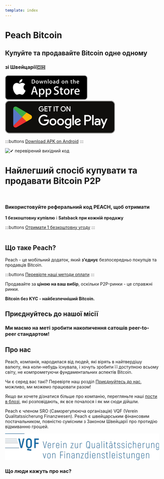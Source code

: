```yaml
---
template: index
---
```

<!--[teaser]-->
# Peach Bitcoin
## Купуйте та продавайте Bitcoin <span>одне одному</span>
### зі Швейцарії🇨🇭

<div class="inner-wrap">

<div>
  <div class="md:flex items-end">
    <a href="https://testflight.apple.com/join/wfSPFEWG"><img class="h-180px md:h-90px" src="/img/home/download-on-the-app-store.svg" alt="Download on the Apple Store"></a>
    <a class="md:ml-4" href="https://play.google.com/store/apps/details?id=com.peachbitcoin.peach.mainnet"><img class="h-180px md:h-90px" src="/img/home/get-it-on-google-play.svg" alt="Get it on Google Play"></a>
  </div>

  :::buttons
  [Download APK on Android](/apk/)
  :::

</div>

![✔ перевірений вихідний код](/img/phones.png)
</div>

<!--[top]-->
# Найлегший спосіб купувати та продавати Bitcoin P2P
<br>

### Використовуйте реферальний код PEACH, щоб отримати

**1 безкоштовну купівлю** і **Satsback при кожній продажу**

:::buttons
[Отримати 1 безкоштовну угоду](https://peachbitcoin.com/referral/?code=PEACH)
:::
<br><br>

## Що таке Peach?

Peach - це мобільний додаток, який **з'єднує** безпосередньо покупців та продавців Bitcoin.

:::buttons
[Перевірте наші методи оплати](/how-it-works/#available-payment-methods)
:::

Продавайте за **ціною на ваш вибір**, оскільки P2P-ринки - це справжні ринки.

**Bitcoin без KYC - найбезпечніший Bitcoin.**


<!--[mission]-->
## Приєднуйтесь до нашої місії

### Ми маємо на меті зробити накопичення сатошів peer-to-peer стандартом!

<!--[about]-->
## Про нас

Peach, компанія, народилася від людей, які вірять в найтвердішу валюту, яка коли-небудь існувала, і хочуть зробити її доступною всьому світу, не компрометуючи фундаментальних аспектів Bitcoin.

Чи є серед вас такі? Перевірте наш розділ [Приєднуйтесь до нас](/join-us/), можливо, ми можемо працювати разом!

Якщо ви хочете дізнатися більше про компанію, перегляньте наші [пости в блозі](/blog/), які розповідають, як все почалося і як ми сюди дійшли.

Peach є членом SRO (Саморегулююча організація) VQF (Verein Qualitatssicherung Finanzwesen). Peach є швейцарським фінансовим постачальником, повністю сумісним з Законом Швейцарії про протидію відмиванню грошей.

![](/img/vqf.webp)


### Що люди кажуть про нас?
<br>
<div id="ap-widget-container" class="ap-widget-container" prod_code="peach" show ="top" bg_color="#FFFFFF" review_bg_color = "#FFFFFF" text_color = "#000000"></div>
